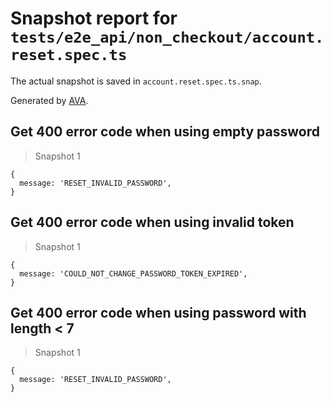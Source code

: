 # Snapshot report for `tests/e2e_api/non_checkout/account.reset.spec.ts`

The actual snapshot is saved in `account.reset.spec.ts.snap`.

Generated by [AVA](https://ava.li).

## Get 400 error code when using empty password

> Snapshot 1

    {
      message: 'RESET_INVALID_PASSWORD',
    }

## Get 400 error code when using invalid token

> Snapshot 1

    {
      message: 'COULD_NOT_CHANGE_PASSWORD_TOKEN_EXPIRED',
    }

## Get 400 error code when using password with length < 7

> Snapshot 1

    {
      message: 'RESET_INVALID_PASSWORD',
    }
